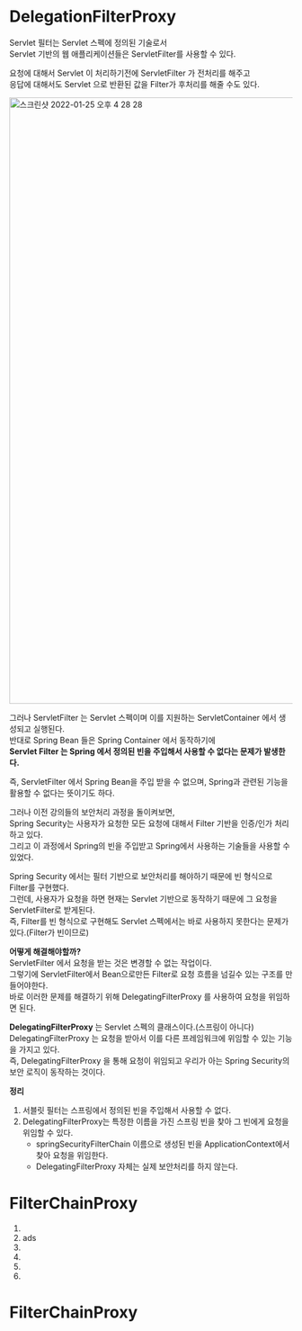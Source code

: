 # DelegationFilterProxy

Servlet 필터는 Servlet 스펙에 정의된 기술로서   
Servlet 기반의 웹 애플리케이션들은 ServletFilter를 사용할 수 있다.     

요청에 대해서 Servlet 이 처리하기전에 ServletFilter 가 전처리를 해주고     
응답에 대해서도 Servlet 으로 반환된 값을 Filter가 후처리를 해줄 수도 있다.     
   
<img width="1078" alt="스크린샷 2022-01-25 오후 4 28 28" src="https://user-images.githubusercontent.com/50267433/150930780-fa0adc81-573e-4d9f-bfb3-51a0b656d2fd.png">
  
그러나 ServletFilter 는 Servlet 스펙이며 이를 지원하는 ServletContainer 에서 생성되고 실행된다.     
반대로 Spring Bean 들은 Spring Container 에서 동작하기에    
**Servlet Filter 는 Spring 에서 정의된 빈을 주입해서 사용할 수 없다는 문제가 발생한다.**    
    
즉, ServletFilter 에서 Spring Bean을 주입 받을 수 없으며, Spring과 관련된 기능을 활용할 수 없다는 뜻이기도 하다.       
    
그러나 이전 강의들의 보안처리 과정을 돌이켜보면,        
Spring Security는 사용자가 요청한 모든 요청에 대해서 Filter 기반을 인증/인가 처리하고 있다.      
그리고 이 과정에서 Spring의 빈을 주입받고 Spring에서 사용하는 기술들을 사용할 수 있었다.   
 
Spring Security 에서는 필터 기반으로 보안처리를 해야하기 때문에 빈 형식으로 Filter를 구현했다.        
그런데, 사용자가 요청을 하면 현재는 Servlet 기반으로 동작하기 때문에 그 요청을 ServletFilter로 받게된다.     
즉, Filter를 빈 형식으로 구현해도 Servlet 스펙에서는 바로 사용하지 못한다는 문제가 있다.(Filter가 빈이므로)      

**어떻게 해결해야할까?**   
ServletFilter 에서 요청을 받는 것은 변경할 수 없는 작업이다.     
그렇기에 ServletFilter에서 Bean으로만든 Filter로 요청 흐름을 넘길수 있는 구조를 만들어야한다.    
바로 이러한 문제를 해결하기 위해 DelegatingFilterProxy 를 사용하여 요청을 위임하면 된다.    
   
**DelegatingFilterProxy** 는 Servlet 스펙의 클래스이다.(스프링이 아니다)         
DelegatingFilterProxy 는 요청을 받아서 이를 다른 프레임워크에 위임할 수 있는 기능을 가지고 있다.      
즉, DelegatingFilterProxy 을 통해 요청이 위임되고 우리가 아는 Spring Security의 보안 로직이 동작하는 것이다.   

**정리**   
1. 서블릿 필터는 스프링에서 정의된 빈을 주입해서 사용할 수 없다.      
2. DelegatingFilterProxy는 특정한 이름을 가진 스프링 빈을 찾아 그 빈에게 요청을 위임할 수 있다.       
    * springSecurityFilterChain 이름으로 생성된 빈을 ApplicationContext에서 찾아 요청을 위임한다.    
    * DelegatingFilterProxy 자체는 실제 보안처리를 하지 않는다.     
  
# FilterChainProxy 

1.  
2.  ads
3.
4.  
5.
6.
# FilterChainProxy  

